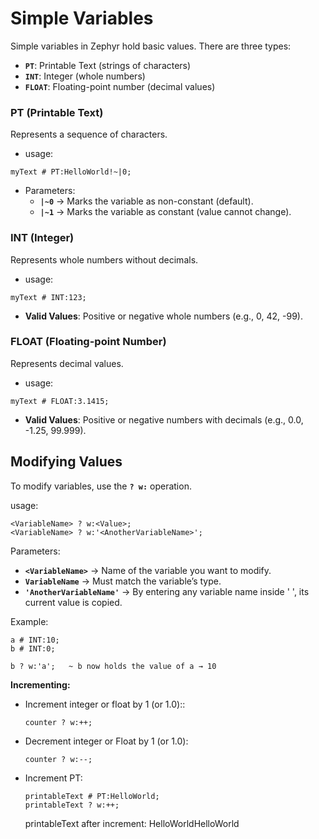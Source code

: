# Simple Variables

Simple variables in Zephyr hold basic values.
There are three types:

- **`PT`**: Printable Text (strings of characters)
- **`INT`**: Integer (whole numbers)
- **`FLOAT`**: Floating-point number (decimal values)

### PT (Printable Text)
Represents a sequence of characters.

- usage:
```zephyr
myText # PT:HelloWorld!~|0;
```
- Parameters:
  - **`|~0`** → Marks the variable as non-constant (default).
  - **`|~1`** → Marks the variable as constant (value cannot change).


### INT (Integer)

Represents whole numbers without decimals.
- usage:
```zephyr
myText # INT:123;
```
- **Valid Values**: Positive or negative whole numbers (e.g., 0, 42, -99).

### FLOAT (Floating-point Number)
Represents decimal values.
- usage:
```zephyr
myText # FLOAT:3.1415;
```
- **Valid Values**: Positive or negative numbers with decimals (e.g., 0.0, -1.25, 99.999).

## Modifying Values
To modify variables, use the **`? w:`** operation.


usage:
```zephyr
<VariableName> ? w:<Value>;
<VariableName> ? w:'<AnotherVariableName>';
```
Parameters:
- **`<VariableName>`** → Name of the variable you want to modify.
- **`VariableName`** → Must match the variable’s type.
- **`'AnotherVariableName'`** → By entering any variable name inside ' ', its current value is copied.

Example:
```zephyr
a # INT:10;
b # INT:0;

b ? w:'a';   ~ b now holds the value of a → 10
```

**Incrementing:**

- Increment integer or float by 1 (or 1.0)::
  ```zephyr
  counter ? w:++;
  ```
- Decrement integer or Float by 1 (or 1.0):
  ```zephyr
  counter ? w:--;
  ```
- Increment PT:
  ```zephyr
  printableText # PT:HelloWorld;
  printableText ? w:++;
  ```
  printableText after increment: HelloWorldHelloWorld
